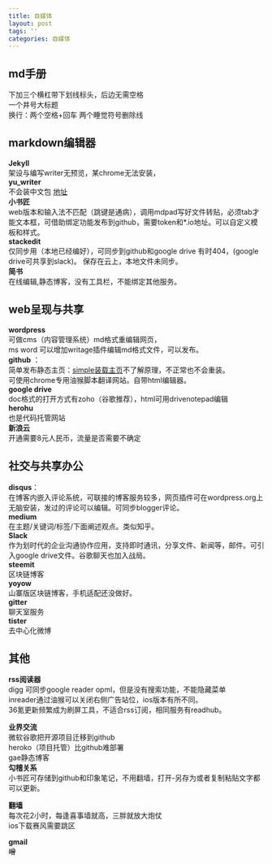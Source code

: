 ```yaml
---
title: 自媒体
layout: post
tags: ''
categories: 自媒体
---
```

md手册
--- 
下加三个横杠带下划线标头，后边无需空格  
一个井号大标题   
换行：两个空格+回车  两个睡觉符号删除线   

markdown编辑器
---  
**Jekyll**    
架设与编写writer无预览，某chrome无法安装，    
**yu_writer**  
不会装中文包 
[地址](https://ivarptr.github.io/yu-writer.site/index.html)  
**小书匠**  
web版本和输入法不匹配（跳键是通病），调用mdpad写好文件转贴，必须tab才能文本框，可借助绑定功能发布到github，需要token和*.io地址。可以自定义模板和样式。  
**stackedit**  
仅同步用（本地已经编好），可同步到github和google drive 有时404，(google drive可共享到slack)。  保存在云上，本地文件未同步。  
**简书**  
在线编辑,静态博客，没有工具栏，不能绑定其他服务。  
  
web呈现与共享
---
**wordpress**  
可做cms（内容管理系统）md格式重编辑网页，  
ms word 可以增加writage插件编辑md格式文件，可以发布。  
**github** ：  
简单发布静态主页：[simple装载主页](https://isnowfy.github.io/simple/)不了解原理，不正常也不会重装。   
可使用chrome专用油猴脚本翻译网站。自带html编辑器。  
**google drive**    
doc格式的打开方式有zoho（谷歌推荐），html可用drivenotepad编辑  
**herohu**  
也是代码托管网站  
**新浪云**   
开通需要8元人民币，流量是否需要不确定  
  
社交与共享办公
---   
**disqus**：  
在博客内嵌入评论系统，可联接的博客服务较多，网页插件可在wordpress.org上无脑安装，发过的评论可以编辑。可同步blogger评论。     
**medium**  
在主题/关键词/标签/下面阐述观点。类似知乎。  
**Slack**  
作为划时代的企业沟通协作应用，支持即时通讯，分享文件、新闻等，邮件。可引入google drive文件。谷歌聊天也加入战局。  
**steemit**  
区块链博客  
**yoyow**  
山寨版区块链博客，手机适配还没做好。  
**gitter**  
聊天室服务  
**tister**  
去中心化微博   

其他
---
**rss阅读器**  
digg 可同步google reader opml，但是没有搜索功能，不能隐藏菜单  
inreader通过油猴可以关闭右侧广告站位，ios版本有所不同。  
36氪更新频繁成为刷屏工具，不适合rss订阅，相同服务有readhub。  
   
**业界交流**   
微软谷歌把开源项目迁移到github  
heroko（项目托管）比github难部署   
gae静态博客  
**勾稽关系**   
小书匠可存储到github和印象笔记，不用翻墙，打开-另存为或者复制粘贴文字都可以更新。  
   
**翻墙**   
每次花2小时，每逢喜事墙就高，三胖就放大炮仗    
ios下载赛风需要跳区   
  
**gmail**  
~~增~~